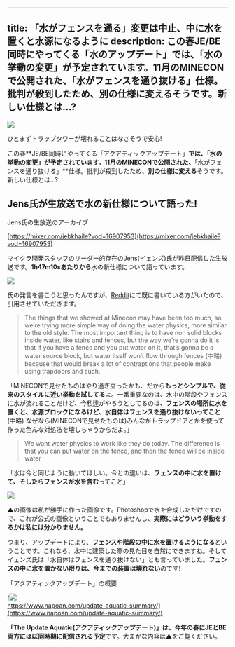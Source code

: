 
---
title: 「水がフェンスを通る」変更は中止、中に水を置くと水源になるように
description: この春JE/BE同時にやってくる「水のアップデート」では、「水の挙動の変更」が予定されています。11月のMINECONで公開された、「水がフェンスを通り抜ける」仕様。批判が殺到したため、別の仕様に変えるそうです。新しい仕様とは…?
---

![](https://cdn-ak.f.st-hatena.com/images/fotolife/s/sasigume/20210208/20210208102909.png)

ひとまずトラップタワーが壊れることはなさそうで安心!

この春**JE/BE同時にやってくる「アクアティックアップデート」**では、「水の挙動の変更」が予定されています。11月のMINECONで公開された、**「水がフェンスを通り抜ける」**仕様。批判が殺到したため、**別の仕様に変える**そうです。新しい仕様とは…?

## Jens氏が生放送で水の新仕様について語った!

Jens氏の生放送のアーカイブ

[https://mixer.com/jebkhaile?vod=16907953](https://mixer.com/jebkhaile?vod=16907953)

マイクラ開発スタッフのリーダー的存在のJens(イェンズ)氏が昨日配信した生放送です。**1h47m10sあたりから**水の新仕様について語っています。

![](https://cdn-ak.f.st-hatena.com/images/fotolife/s/sasigume/20210208/20210208094438.png)

氏の発言を書こうと思ったんですが、[Reddit](https://www.reddit.com/r/Minecraft/comments/7rrtes/jeb_explained_114_water_physics_in_detail/)にて既に書いている方がいたので、引用させていただきます。

> The things that we showed at Minecon may have been too much, so we’re trying more simple way of doing the water physics, more similar to the old style. The most important thing is to have non solid blocks inside water, like stairs and fences, but the way we’re gonna do it is that if you have a fence and you put water on it, that’s gonna be a water source block, but water itself won’t flow through fences (中略) because that would break a lot of contraptions that people make using trapdoors and such.

「MINECONで見せたものはやり過ぎ立ったかも、だから**もっとシンプルで、従来のスタイルに近い挙動を試してる**よ。一番重要なのは、水中の階段やフェンスに水が流れることだけど、今私達がやろうとしてるのは、**フェンスの場所に水を置くと、水源ブロックになるけど、水自体はフェンスを通り抜けないってこと** (中略) なぜなら(MINECONで見せたものは)みんながトラップドアとかを使って作った色んな対処法を壊しちゃうからだよ。」

> We want water physics to work like they do today. The difference is that you can put water on the fence, and then the fence will be inside water

「水は今と同じように動いてほしい。今との違いは、**フェンスの中に水を置けて、そしたらフェンスが水を含む**ってこと」

![](https://cdn-ak.f.st-hatena.com/images/fotolife/s/sasigume/20210208/20210208102913.png)

▲の画像は私が勝手に作った画像です。Photoshopで水を合成しただけですので、これが公式の画像ということでもありませんし、**実際にはどういう挙動をするかは私には分かりません。**

つまり、アップデートにより、**フェンスや階段の中に水を置けるようになる**ということです。これなら、水中に建築した際の見た目を自然にできますね。そしてイェンズ氏は「水自体はフェンスを通り抜けない」とも言っていました。**フェンスの中に水を置かない限りは、今までの装置は壊れない**のです!

「アクアティックアップデート」の概要

[![](https://cdn-ak.f.st-hatena.com/images/fotolife/s/sasigume/20210208/20210208090329.png)  
https://www.napoan.com/update-aquatic-summary/](https://www.napoan.com/update-aquatic-summary/)

**「The Update Aquatic(アクアティックアップデート)」**は、今年の春に**JEとBE両方にほぼ同時期に配信される予定**です。大まかな内容は▲をご覧ください。
